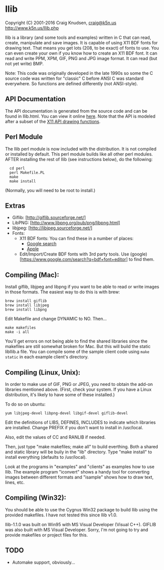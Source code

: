 # Ilib
Copyright (C) 2001-2016 Craig Knudsen, craig@k5n.us
http://www.k5n.us/Ilib.php

Ilib is a library (and some tools and examples) written in C
that can read, create, manipulate and save images.  It is capable
of using X11 BDF fonts for drawing text.  That means you get
lots (208, to be exact) of fonts to use.  You can even create your
own if you know how to create an X11 BDF font.  It can read and
write PPM, XPM, GIF, PNG and JPG image format.  It can read (but not
yet write) BMP.

Note: This code was originally developed in the late 1990s so some the C source
code was written for "classic" C before ANSI C was standard everywhere.
So functions are defined differently (not ANSI-style).

## API Documentation
The API documentation is generated from the source code and can be
found in Ilib.html.  You can view it online
[here](http://www.k5n.us/Ilib.php?topic=API).
Note that the API is modeled after a subset of the
[X11 API drawing functions](https://www.x.org/releases/X11R7.6/doc/libX11/specs/libX11/libX11.html#graphics_functions).


## Perl Module
The Ilib perl module is now included with the distribution.  It is not
compiled or installed by default.  This perl module builds like all other
perl modules.  AFTER installing the rest of Ilib (see instructions below),
do the following:
```
  cd perl
  perl Makefile.PL
  make
  make install
```
(Normally, you will need to be root to install.)


## Extras
- Giflib: [http://giflib.sourceforge.net/]
- LibPNG: [http://www.libpng.org/pub/png/libpng.html]
- libjpeg: [http://libjpeg.sourceforge.net/]
- Fonts:
  - X11 BDF fonts: You can find these in a number of places:
    - [Google search](https://www.google.com/search?q=timR24.bdf)
    - [Apple](https://opensource.apple.com/source/X11fonts/X11fonts-10.2/font-adobe-100dpi/font-adobe-100dpi-X11R7.0-1.0.0/)
  - Edit/Import/Create BDF fonts with 3rd party tools.  Use (google)[https://www.google.com/search?q=bdf+font+editor] to find them.

## Compiling (Mac):

Install giflib, libjpeg and libpng if you want to be able to
read or write images in those formats.
The easiest way to do this is with brew:

```
brew install giflib
brew install libjpeg
brew install libpng
```
Edit Makefile and change DYNAMIC to NO. Then...
```
make makefiles
make -i all
```
You'll get errors on not being able to find the shared libraries since
the makefiles are still somewhat broken for Mac.  But this will build
the static libIlib.a file.  You can compile some of the sample client
code using ```make static``` in each example client's directory.

## Compiling (Linux, Unix):

In order to make use of GIF, PNG or JPEG, you need to obtain the
add-on libraries mentioned above.  (First, check your system.  If
you have a Linux distribution, it's likely to have some of these
installed.)

To do so on ubuntu:

    yum libjpeg-devel libpng-devel libgif-devel giflib-devel

Edit the definitions of LIBS, DEFINES, INCLUDES to indicate which
libraries are installed.  Change PREFIX if you don't want to install
in /usr/local.

Also, edit the values of CC and RANLIB if needed.

Then, just type "make makefiles; make all" to build everthing.
Both a shared and static library will be buily in the "lib" directory.
Type "make install" to install everything (defaults to /usr/local).

Look at the programs in "examples" and "clients" as examples how to use
Ilib.  The example program "iconvert" shows a handy tool for converting
images between different formats and "isample" shows how to draw text,
lines, etc.

## Compiling (Win32):

You should be able to use the Cygnus Win32 package to build Ilib using the
provided makefiles.  I have not tested this since Ilib v1.0.

Ilib-1.1.0 was built on Win95 with MS Visual Developer (Visual
C++).  GIFLIB was also built with MS Visual Developer.  Sorry, I'm not
going to try and provide makefiles or project files for this.

## TODO
- Automake support, obviously...
